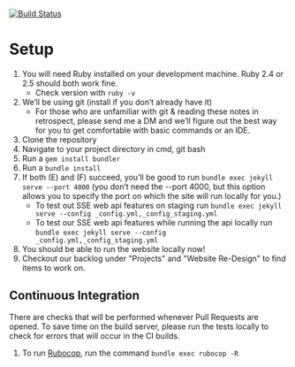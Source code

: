 [![Build Status](https://travis-ci.com/msoe-sse/msoe-sse.github.io.svg?branch=master)](https://travis-ci.com/msoe-sse/msoe-sse.github.io)
# Setup
1. You will need Ruby installed on your development machine.  Ruby 2.4 or 2.5 should both work fine.
    - Check version with `ruby -v`
2. We’ll be using git (install if you don’t already have it)
    - For those who are unfamiliar with git & reading these notes in retrospect, please send me a DM and we’ll figure out the best way for you to get comfortable with basic commands or an IDE.
3. Clone the repository
4. Navigate to your project directory in cmd, git bash
5. Run a `gem install bundler`
6. Run a `bundle install`
7. If both (E) and (F) succeed, you’ll be good to run `bundle exec jekyll serve --port 4000` (you don’t need the --port 4000, but this option allows you to specify the port on which the site will run locally for you.)
   - To test out SSE web api features on staging run `bundle exec jekyll serve --config _config.yml,_config_staging.yml`
   - To test our SSE web api features while running the api locally run `bundle exec jekyll serve --config _config.yml,_config_staging.yml`
8. You should be able to run the website locally now!
9. Checkout our backlog under "Projects" and "Website Re-Design" to find items to work on.

## Continuous Integration

There are checks that will be performed whenever Pull Requests are opened.  To save time on the build server, please run the tests locally to check for errors that will occur in the CI builds.

1. To run [Rubocop](https://github.com/ashmaroli/rubocop-jekyll), run the command `bundle exec rubocop -R`
